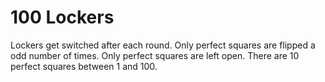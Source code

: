 # 100 Lockers

Lockers get switched after each round. Only perfect squares are flipped a odd
number of times. Only perfect squares are left open. There are 10 perfect
squares between 1 and 100.

